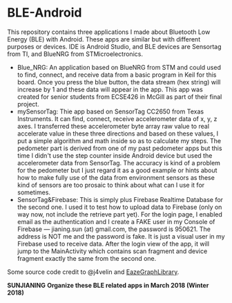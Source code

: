 # BLE-Android
This repository contains three applications I made about Bluetooth Low Energy (BLE) with Android. These apps are similar but with different purposes or devices. IDE is Android Studio, and BLE devices are Sensortag from TI, and BlueNRG from STMicroelectronics.

- Blue_NRG: An application based on BlueNRG from STM and could used to find, connect, and receive data from a basic program in Keil for this board. Once you press the blue button, the data stream (hex string) will increase by 1 and these data will appear in the app. This app was created for senior students from ECSE426 in McGill as part of their final project.
- mySensorTag: Thie app based on SensorTag CC2650 from Texas Instruments. It can find, connect, receive accelerometer data of x, y, z axes. I transferred these accelerometer byte array raw value to real accelerate value in these three directions and based on these values, I put a simple algorithm and math inside so as to calculate my steps. The pedometer part is derived from one of my past pedometer apps but this time I didn't use the step counter inside Android device but used the accelerometer data from SensorTag. The accuracy is kind of a problem for the pedometer but I just regard it as a good example or hints about how to make fully use of the data from environment sensors as these kind of sensors are too prosaic to think about what can I use it for sometimes.
- SensorTag&Firebase: This is simply plus Firebase Realtime Database for the second one. I used it to test how to upload data to Firebase (only on way now, not include the retrieve part yet). For the login page, I enabled email as the authentication and I create a FAKE user in my Console of Firebase — jianing.sun (at) gmail.com, the password is 950621. The address is NOT me and the password is fake. It is just a visual user in my Firebase used to receive data. After the login view of the app, it will jump to the MainActivity which contains scan fragment and device fragment exactly the same from the second one.

Some source code credit to @j4velin and [EazeGraphLibrary](https://github.com/blackfizz/EazeGraph).




**SUNJIANING**
**Organize these BLE related apps in March 2018  (Winter 2018)**
